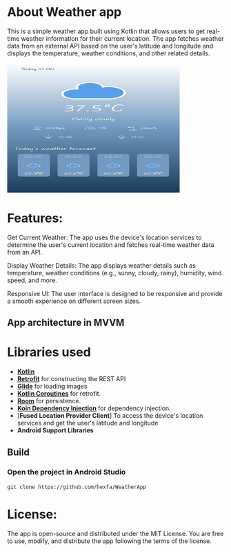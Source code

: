 
# About Weather app
This is a simple weather app built using Kotlin that allows users to get real-time weather 
information for their current location. The app fetches weather data from an external API 
based on the user's latitude and longitude and displays the temperature, weather conditions,
and other related details.

<img src="https://github.com/hexfa/WeatherApp/blob/master/photo.jpg" alt="Weather App Screenshot" width="400" height="300">

# Features:

Get Current Weather: The app uses the device's location services to determine the user's 
current location and fetches real-time weather data from an API.

Display Weather Details: The app displays weather details such as temperature, 
weather conditions (e.g., sunny, cloudy, rainy), humidity, wind speed, and more.

Responsive UI: The user interface is designed to be responsive and provide a smooth 
experience on different screen sizes.


## App architecture in MVVM


# Libraries used
- [**Kotlin**](https://github.com/JetBrains/kotlin) 
- [**Retrofit**](https://github.com/square/retrofit) for constructing the REST API
- [**Glide**](https://github.com/bumptech/glide) for loading images
- [**Kotlin Coroutines**](https://github.com/Kotlin/kotlinx.coroutines) for retrofit.
- [**Room**](https://developer.android.com/topic/libraries/architecture/room) for persistence.
- [**Koin Dependency Injection**](https://github.com/InsertKoinIO/koin) for dependency injection.
- [**Fused Location Provider Client**] To access the device's location services and get the user's latitude and longitude
- **Android Support Libraries**

## Build
### Open the project in Android Studio
```
git clone https://github.com/hexfa/WeatherApp
```

# License:
The app is open-source and distributed under the MIT License. You are free to use, 
modify, and distribute the app following the terms of the license.

    

   
